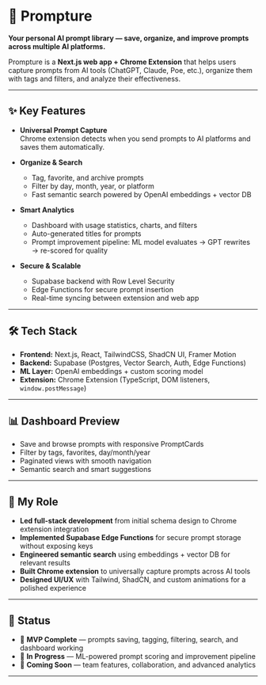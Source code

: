 # 🚀 Prompture  

**Your personal AI prompt library — save, organize, and improve prompts across multiple AI platforms.**  

Prompture is a **Next.js web app + Chrome Extension** that helps users capture prompts from AI tools (ChatGPT, Claude, Poe, etc.), organize them with tags and filters, and analyze their effectiveness.  

---

## ✨ Key Features  

- **Universal Prompt Capture**  
  Chrome extension detects when you send prompts to AI platforms and saves them automatically.  

- **Organize & Search**  
  - Tag, favorite, and archive prompts  
  - Filter by day, month, year, or platform  
  - Fast semantic search powered by OpenAI embeddings + vector DB  

- **Smart Analytics**  
  - Dashboard with usage statistics, charts, and filters  
  - Auto-generated titles for prompts  
  - Prompt improvement pipeline: ML model evaluates → GPT rewrites → re-scored for quality  

- **Secure & Scalable**  
  - Supabase backend with Row Level Security  
  - Edge Functions for secure prompt insertion  
  - Real-time syncing between extension and web app  

---

## 🛠️ Tech Stack  

- **Frontend:** Next.js, React, TailwindCSS, ShadCN UI, Framer Motion  
- **Backend:** Supabase (Postgres, Vector Search, Auth, Edge Functions)  
- **ML Layer:** OpenAI embeddings + custom scoring model  
- **Extension:** Chrome Extension (TypeScript, DOM listeners, `window.postMessage`)  

---

## 📊 Dashboard Preview  

- Save and browse prompts with responsive PromptCards  
- Filter by tags, favorites, day/month/year  
- Paginated views with smooth navigation  
- Semantic search and smart suggestions  

---

## 🌟 My Role  

- **Led full-stack development** from initial schema design to Chrome extension integration  
- **Implemented Supabase Edge Functions** for secure prompt storage without exposing keys  
- **Engineered semantic search** using embeddings + vector DB for relevant results  
- **Built Chrome extension** to universally capture prompts across AI tools  
- **Designed UI/UX** with Tailwind, ShadCN, and custom animations for a polished experience  

---

## 📌 Status  

- 🔹 **MVP Complete** — prompts saving, tagging, filtering, search, and dashboard working  
- 🔹 **In Progress** — ML-powered prompt scoring and improvement pipeline  
- 🔹 **Coming Soon** — team features, collaboration, and advanced analytics  

---


